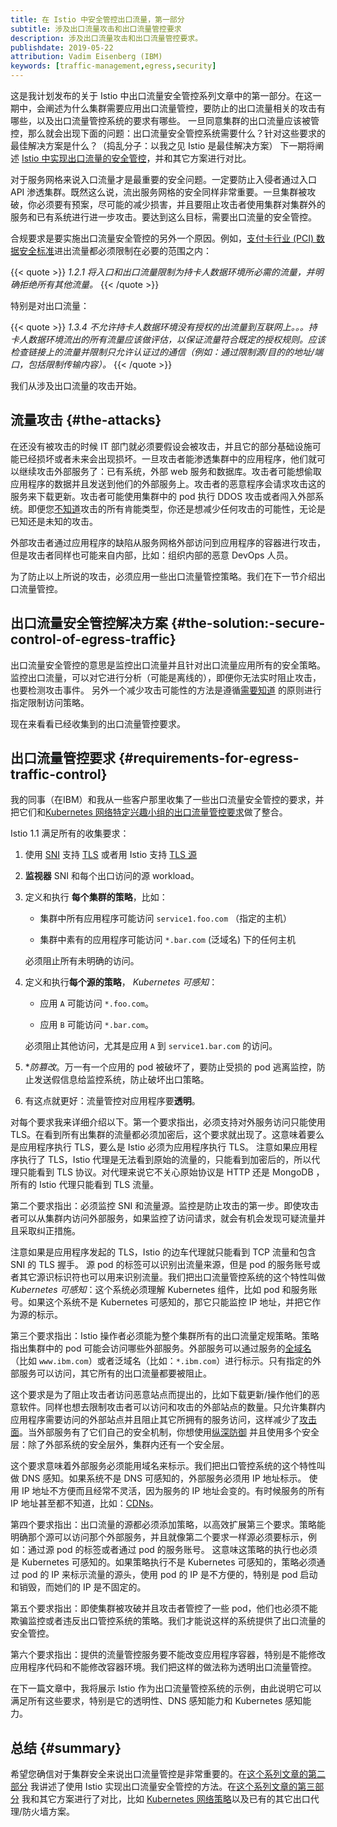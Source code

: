 ```yaml
---
title: 在 Istio 中安全管控出口流量，第一部分
subtitle: 涉及出口流量攻击和出口流量管控要求
description: 涉及出口流量攻击和出口流量管控要求。
publishdate: 2019-05-22
attribution: Vadim Eisenberg (IBM)
keywords: [traffic-management,egress,security]
---
```


这是我计划发布的关于 Istio 中出口流量安全管控系列文章中的第一部分。在这一期中，会阐述为什么集群需要应用出口流量管控，要防止的出口流量相关的攻击有哪些，以及出口流量管控系统的要求有哪些。
一旦同意集群的出口流量应该被管控，那么就会出现下面的问题：出口流量安全管控系统需要什么？针对这些要求的最佳解决方案是什么？（捣乱分子：以我之见 Istio 是最佳解决方案）
下一期将阐述 [Istio 中实现出口流量的安全管控](/zh/blog/2019/egress-traffic-control-in-istio-part-2/)，并和其它方案进行对比。

对于服务网格来说入口流量才是最重要的安全问题。一定要防止入侵者通过入口 API 渗透集群。既然这么说，流出服务网格的安全同样非常重要。一旦集群被攻破，你必须要有预案，尽可能的减少损害，并且要阻止攻击者使用集群对集群外的服务和已有系统进行进一步攻击。要达到这么目标，需要出口流量的安全管控。

合规要求是要实施出口流量安全管控的另外一个原因。例如，[支付卡行业 (PCI) 数据安全标准](https://www.pcisecuritystandards.org/pci_security/)进出流量都必须限制在必要的范围之内：

{{< quote >}}
_1.2.1 将入口和出口流量限制为持卡人数据环境所必需的流量，并明确拒绝所有其他流量。_
{{< /quote >}}

特别是对出口流量：

{{< quote >}}
_1.3.4 不允许持卡人数据环境没有授权的出流量到互联网上。。。持卡人数据环境流出的所有流量应该做评估，以保证流量符合既定的授权规则。应该检查链接上的流量并限制只允许认证过的通信（例如：通过限制源/目的的地址/端口，包括限制传输内容）。_
{{< /quote >}}

我们从涉及出口流量的攻击开始。

## 流量攻击 {#the-attacks}

在还没有被攻击的时候 IT 部门就必须要假设会被攻击，并且它的部分基础设施可能已经损坏或者未来会出现损坏。一旦攻击者能渗透集群中的应用程序，他们就可以继续攻击外部服务了：已有系统，外部 web 服务和数据库。攻击者可能想偷取应用程序的数据并且发送到他们的外部服务上。攻击者的恶意程序会请求攻击这的服务来下载更新。攻击者可能使用集群中的 pod 执行 DDOS 攻击或者闯入外部系统。即便您[不知道](https://en.wikipedia.org/wiki/There_are_known_knowns)攻击的所有肯能类型，你还是想减少任何攻击的可能性，无论是已知还是未知的攻击。

外部攻击者通过应用程序的缺陷从服务网格外部访问到应用程序的容器进行攻击，但是攻击者同样也可能来自内部，比如：组织内部的恶意 DevOps 人员。

为了防止以上所说的攻击，必须应用一些出口流量管控策略。我们在下一节介绍出口流量管控。

## 出口流量安全管控解决方案 {#the-solution:-secure-control-of-egress-traffic}

出口流量安全管控的意思是监控出口流量并且针对出口流量应用所有的安全策略。
监控出口流量，可以对它进行分析（可能是离线的），即便你无法实时阻止攻击，也要检测攻击事件。
另外一个减少攻击可能性的方法是遵循[需要知道](https://en.wikipedia.org/wiki/Need_to_know#In_computer_technology]) 的原则进行指定限制访问策略。

现在来看看已经收集到的出口流量管控要求。

## 出口流量管控要求 {#requirements-for-egress-traffic-control}

我的同事（在IBM）和我从一些客户那里收集了一些出口流量安全管控的要求，并把它们和[Kubernetes 网络特定兴趣小组的出口流量管控要求](https://docs.google.com/document/d/1-Cq_Y-yuyNklvdnaZF9Qngl3xe0NnArT7Xt_Wno9beg)做了整合。

Istio 1.1 满足所有的收集要求：

1.  使用 [SNI](https://en.wikipedia.org/wiki/Server_Name_Indication) 支持 [TLS](https://en.wikipedia.org/wiki/Transport_Layer_Security) 或者用 Istio 支持 [TLS 源](/zh/docs/reference/glossary/#tls-origination)

1.  **监视器** SNI 和每个出口访问的源 workload。

1.  定义和执行 **每个集群的策略**，比如：

    * 集群中所有应用程序可能访问 `service1.foo.com` （指定的主机）

    * 集群中素有的应用程序可能访问  `*.bar.com` (泛域名) 下的任何主机

     必须阻止所有未明确的访问。

1.  定义和执行**每个源的策略**， _Kubernetes 可感知_：

    * 应用 `A` 可能访问 `*.foo.com`。

    * 应用 `B` 可能访问 `*.bar.com`。

    必须阻止其他访问，尤其是应用 `A` 到 `service1.bar.com` 的访问。

1.  **防篡改*。万一有一个应用的 pod 被破坏了，要防止受损的 pod 逃离监控，防止发送假信息给监控系统，防止破坏出口策略。

1.  有这点就更好：流量管控对应用程序要**透明**。

对每个要求我来详细介绍以下。第一个要求指出，必须支持对外服务访问只能使用 TLS。在看到所有出集群的流量都必须加密后，这个要求就出现了。这意味着要么是应用程序执行 TLS，要么是 Istio 必须为应用程序执行 TLS。
注意如果应用程序执行了 TLS，Istio 代理是无法看到原始的流量的，只能看到加密后的，所以代理只能看到 TLS 协议。对代理来说它不关心原始协议是 HTTP 还是 MongoDB ，所有的 Istio 代理只能看到 TLS 流量。

第二个要求指出：必须监控 SNI 和流量源。监控是防止攻击的第一步。即使攻击者可以从集群内访问外部服务，如果监控了访问请求，就会有机会发现可疑流量并且采取纠正措施。

注意如果是应用程序发起的 TLS，Istio 的边车代理就只能看到 TCP 流量和包含 SNI 的 TLS 握手。 源 pod 的标签可以识别出流量来源，但是 pod 的服务账号或者其它源识标识符也可以用来识别流量。我们把出口流量管控系统的这个特性叫做 _Kubernetes 可感知_：这个系统必须理解 Kubernetes 组件，比如 pod 和服务账号。如果这个系统不是 Kubernetes 可感知的，那它只能监控 IP 地址，并把它作为源的标示。

第三个要求指出：Istio 操作者必须能为整个集群所有的出口流量定规策略。策略指出集群中的 pod 可能会访问哪些外部服务。外部服务可以通过服务的[全域名](https://en.wikipedia.org/wiki/Fully_qualified_domain_name) （比如 `www.ibm.com`）或者泛域名（比如：`*.ibm.com`）进行标示。只有指定的外部服务可以访问，其它所有的出口流量都要被阻止。

这个要求是为了阻止攻击者访问恶意站点而提出的，比如下载更新/操作他们的恶意软件。同样也想去限制攻击者可以访问和攻击的外部站点的数量。只允许集群内应用程序需要访问的外部站点并且阻止其它所拥有的服务访问，这样减少了[攻击面](https://en.wikipedia.org/wiki/Attack_surface)。当外部服务有了它们自己的安全机制，你想使用[纵深防御](https://en.wikipedia.org/wiki/Defense_in_depth_(computing)) 并且使用多个安全层：除了外部系统的安全层外，集群内还有一个安全层。

这个要求意味着外部服务必须能用域名来标示。我们把出口管控系统的这个特性叫做 DNS 感知。如果系统不是 DNS 可感知的，外部服务必须用 IP 地址标示。
使用 IP 地址不方便而且经常不灵活，因为服务的 IP 地址会变的。有时候服务的所有 IP 地址甚至都不知道，比如：[CDNs](https://en.wikipedia.org/wiki/Content_delivery_network)。

第四个要求指出：出口流量的源都必须添加策略，以高效扩展第三个要求。策略能明确那个源可以访问那个外部服务，并且就像第二个要求一样源必须要标示，例如：通过源 pod 的标签或者通过 pod 的服务账号。
这意味这策略的执行也必须是 Kubernetes 可感知的。如果策略执行不是 Kubernetes 可感知的，策略必须通过 pod 的 IP 来标示流量的源头，使用 pod 的 IP 是不方便的，特别是 pod 启动和销毁，而她们的 IP 是不固定的。

第五个要求指出：即使集群被攻破并且攻击者管控了一些 pod，他们也必须不能欺骗监控或者违反出口管控系统的策略。我们才能说这样的系统提供了出口流量的安全管控。

第六个要求指出：提供的流量管控服务要不能改变应用程序容器，特别是不能修改应用程序代码和不能修改容器环境。我们把这样的做法称为透明出口流量管控。

在下一篇文章中，我将展示 Istio 作为出口流量管控系统的示例，由此说明它可以满足所有这些要求，特别是它的透明性、DNS 感知能力和 Kubernetes 感知能力。

## 总结 {#summary}

希望您确信对于集群安全来说出口流量管控是非常重要的。在[这个系列文章的第二部分](/zh/blog/2019/egress-traffic-control-in-istio-part-2/) 我讲述了使用 Istio 实现出口流量安全管控的方法。在[这个系列文章的第三部分](/zh/blog/2019/egress-traffic-control-in-istio-part-3/) 我和其它方案进行了对比，比如 [Kubernetes 网络策略](https://kubernetes.io/docs/concepts/services-networking/network-policies/)以及已有的其它出口代理/防火墙方案。

